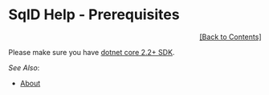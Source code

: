 ﻿# SqlD Help - Prerequisites

<div align="right">
	<a href="https://github.com/RealOrko/sql-d/blob/master/docs/_.md#sqld-help---contents">[Back to Contents]</a>
</div>

Please make sure you have [dotnet core 2.2+ SDK](https://dotnet.microsoft.com/download).

 *See Also*:

  - [About](https://github.com/RealOrko/sql-d/blob/master/docs/about.md)
 